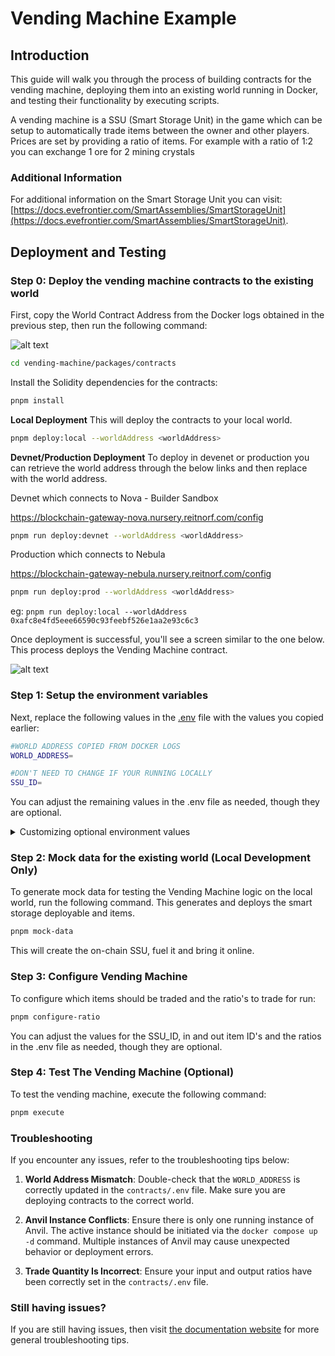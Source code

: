 # Vending Machine Example

## Introduction
This guide will walk you through the process of building contracts for the vending machine, deploying them into an existing world running in Docker, and testing their functionality by executing scripts.

A vending machine is a SSU (Smart Storage Unit) in the game which can be setup to automatically trade items between the owner and other players. Prices are set by providing a ratio of items. For example with a ratio of 1:2 you can exchange 1 ore for 2 mining crystals

### Additional Information

For additional information on the Smart Storage Unit you can visit: [https://docs.evefrontier.com/SmartAssemblies/SmartStorageUnit](https://docs.evefrontier.com/SmartAssemblies/SmartStorageUnit).

## Deployment and Testing
### Step 0: Deploy the vending machine contracts to the existing world 
First, copy the World Contract Address from the Docker logs obtained in the previous step, then run the following command:

![alt text](../readme-imgs/docker_deployment.png)

```bash
cd vending-machine/packages/contracts
```

Install the Solidity dependencies for the contracts:
```bash
pnpm install
```

**Local Deployment**
This will deploy the contracts to your local world.
```bash
pnpm deploy:local --worldAddress <worldAddress> 
```
**Devnet/Production Deployment**
To deploy in devenet or production you can retrieve the world address through the below links and then replace <worldAddress> with the world address. 

Devnet which connects to Nova - Builder Sandbox
 
https://blockchain-gateway-nova.nursery.reitnorf.com/config

```bash
pnpm run deploy:devnet --worldAddress <worldAddress> 
```

Production which connects to Nebula
 
https://blockchain-gateway-nebula.nursery.reitnorf.com/config 

```bash
pnpm run deploy:prod --worldAddress <worldAddress> 
```

eg: `pnpm run deploy:local --worldAddress 0xafc8e4fd5eee66590c93feebf526e1aa2e93c6c3`

Once deployment is successful, you'll see a screen similar to the one below. This process deploys the Vending Machine contract.

![alt text](./readme-imgs/deployment.png)

### Step 1: Setup the environment variables 
Next, replace the following values in the [.env](./packages/contracts/.env) file with the values you copied earlier:

```bash
#WORLD ADDRESS COPIED FROM DOCKER LOGS
WORLD_ADDRESS=

#DON'T NEED TO CHANGE IF YOUR RUNNING LOCALLY
SSU_ID=
```

You can adjust the remaining values in the .env file as needed, though they are optional.

<details markdown="block">
<summary>Customizing optional environment values</summary>

#### Items
You can set the items in and out to change which items you trade for. 

```bash
#ITEM ID 77800 - Common Ore
ITEM_IN_ID=888
#ITEM ID 77811 - Carbonaceous Ore
ITEM_OUT_ID=999
```

#### Ratios
A ratio with the in being 1 and out being 2 means that for every item a player puts into the deployable, they get two items from it. 

You can alter this ratio how you want, but be careful not to accidentally give away your whole supply of items with the wrong ratio.

```bash
#IN Ratio
IN_RATIO=1
#OUT Ratio
OUT_RATIO=2
```

</details>

### Step 2: Mock data for the existing world **(Local Development Only)**
To generate mock data for testing the Vending Machine logic on the local world, run the following command. This generates and deploys the smart storage deployable and items.

```bash
pnpm mock-data
```

This will create the on-chain SSU, fuel it and bring it online.

### Step 3: Configure Vending Machine
To configure which items should be traded and the ratio's to trade for run:

```bash
pnpm configure-ratio
```

You can adjust the values for the SSU_ID, in and out item ID's and the ratios in the .env file as needed, though they are optional.

### Step 4: Test The Vending Machine (Optional)
To test the vending machine, execute the following command:

```bash
pnpm execute
```

### Troubleshooting

If you encounter any issues, refer to the troubleshooting tips below:

1. **World Address Mismatch**: Double-check that the `WORLD_ADDRESS` is correctly updated in the `contracts/.env` file. Make sure you are deploying contracts to the correct world.
   
2. **Anvil Instance Conflicts**: Ensure there is only one running instance of Anvil. The active instance should be initiated via the `docker compose up -d` command. Multiple instances of Anvil may cause unexpected behavior or deployment errors.

3. **Trade Quantity Is Incorrect**: Ensure your input and output ratios have been correctly set in the `contracts/.env` file.  

### Still having issues?
If you are still having issues, then visit [the documentation website](https://docs.evefrontier.com/Troubleshooting) for more general troubleshooting tips.